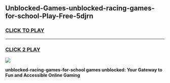 
## Unblocked-Games-unblocked-racing-games-for-school-Play-Free-5djrn
<h3>
<a href="https://premium76.site?title=unblocked-racing-games-for-school&ref=23A">CLICK TO PLAY</a></h3>
<hr>

<h3>
<a href="https://premium76.site?title=unblocked-racing-games-for-school&ref=23A">CLICK 2 PLAY</a>
  
</h3>

<a href="https://premium76.site?title=unblocked-racing-games-for-school&ref=23A"><img src="https://clearcache.store/games.png"></a>


**unblocked-racing-games-for-school games unblocked: Your Gateway to Fun and Accessible Online Gaming**
